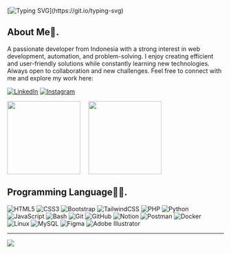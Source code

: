 [![Typing SVG](https://readme-typing-svg.demolab.com?font=JetBrains+Mono&size=24&pause=1000&color=024CAA&width=435&lines=%F0%9F%99%8B%E2%80%8D%E2%99%82%EF%B8%8F+print(%22Hello%20World!!%22);I%27m+Rakha+Fausta+Adinata+Raharja)](https://git.io/typing-svg)

## About Me🤖.

A passionate developer from Indonesia with a strong interest in web development, automation, and problem-solving. I enjoy creating efficient and user-friendly solutions while constantly learning new technologies. Always open to collaboration and new challenges. Feel free to connect with me and explore my work here:

[![LinkedIn](https://img.shields.io/badge/LinkedIn-%230077B5.svg?logo=linkedin&logoColor=white)](https://www.linkedin.com/in/rakha-fausta-17aba1286/) 
[![Instagram](https://img.shields.io/badge/Instagram-%23E4405F.svg?logo=Instagram&logoColor=white)](https://instagram.com/rakhaafd) 

<div style="display: flex; gap: 1rem;">
<img align="left" height='170px' src="https://github-readme-stats.vercel.app/api?username=rakhaafd&theme=dark&show_icons=true&hide_border=true&count_private=true&bg_color=001F3F&title_color=ffffff&icon_color=ffffff&text_color=ffffff" />

<img align="" height='170px' src="https://github-readme-stats.vercel.app/api/top-langs/?username=rakhaafd&theme=dark&show_icons=true&hide_border=true&layout=compact&bg_color=001F3F&title_color=ffffff&text_color=ffffff" />
</div>

## Programming Language🧑‍💻.

![HTML5](https://img.shields.io/badge/html5-%23E34F26.svg?style=for-the-badge&logo=html5&logoColor=white) 
![CSS3](https://img.shields.io/badge/css3-%231572B6.svg?style=for-the-badge&logo=css3&logoColor=white) 
![Bootstrap](https://img.shields.io/badge/bootstrap-%238511FA.svg?style=for-the-badge&logo=bootstrap&logoColor=white) 
![TailwindCSS](https://img.shields.io/badge/tailwindcss-%2338B2AC.svg?style=for-the-badge&logo=tailwind-css&logoColor=white) 
![PHP](https://img.shields.io/badge/php-%23777BB4.svg?style=for-the-badge&logo=php&logoColor=white) 
![Python](https://img.shields.io/badge/python-3670A0?style=for-the-badge&logo=python&logoColor=ffdd54) 
![JavaScript](https://img.shields.io/badge/javascript-%23323330.svg?style=for-the-badge&logo=javascript&logoColor=%23F7DF1E) 
![Bash](https://img.shields.io/badge/bash-%23121011.svg?style=for-the-badge&logo=gnu-bash&logoColor=white) 
![Git](https://img.shields.io/badge/git-%23F05033.svg?style=for-the-badge&logo=git&logoColor=white) 
![GitHub](https://img.shields.io/badge/github-%23121011.svg?style=for-the-badge&logo=github&logoColor=white) 
![Notion](https://img.shields.io/badge/Notion-%23000000.svg?style=for-the-badge&logo=notion&logoColor=white) 
![Postman](https://img.shields.io/badge/Postman-FF6C37?style=for-the-badge&logo=postman&logoColor=white) 
![Docker](https://img.shields.io/badge/docker-%230db7ed.svg?style=for-the-badge&logo=docker&logoColor=white) 
![Linux](https://img.shields.io/badge/linux-FCC624?style=for-the-badge&logo=linux&logoColor=black) 
![MySQL](https://img.shields.io/badge/mysql-4479A1.svg?style=for-the-badge&logo=mysql&logoColor=white) 
![Figma](https://img.shields.io/badge/figma-%23F24E1E.svg?style=for-the-badge&logo=figma&logoColor=white) 
![Adobe Illustrator](https://img.shields.io/badge/adobe%20illustrator-%23FF9A00.svg?style=for-the-badge&logo=adobe%20illustrator&logoColor=white)

---
[![](https://visitcount.itsvg.in/api?id=rakhaafd&icon=6&color=024CAA)](https://visitcount.itsvg.in)
